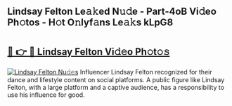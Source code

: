 ## Lindsay Felton Le𝚊𝚔ed N𝚞𝚍e - Part-4oB Vi𝚍eo Ph𝚘tos - H𝚘t O𝚗lyf𝚊ns Le𝚊𝚔s kLpG8

# <h2><a href="http://hf3rdu.feru.top/?c=Lindsay+Felton">🔗 👉 🔴 Lindsay Felton Vi𝚍𝚎o Ph𝚘t𝚘𝚜</a></h2>

[![Lindsay Felton Nu𝚍𝚎s](https://i.imgur.com/0TWrTi3.gif)](http://hf3rdu.feru.top/?c=Lindsay+Felton)
Influencer Lindsay Felton recognized for their dance and lifestyle content on social platforms. A public figure like Lindsay Felton, with a large platform and a captive audience, has a responsibility to use his influence for good. 
